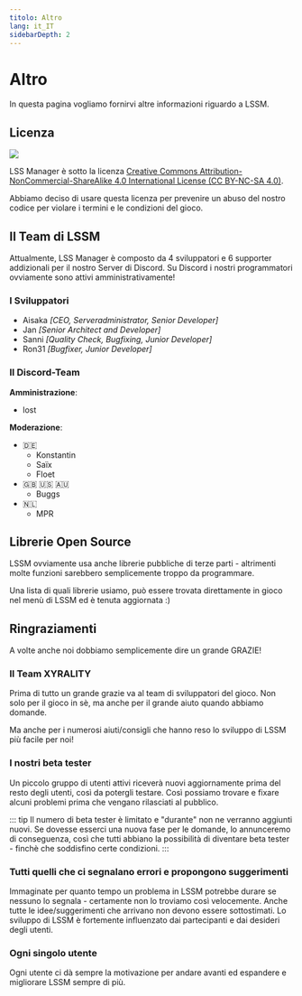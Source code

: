 ```yaml
---
titolo: Altro
lang: it_IT
sidebarDepth: 2
---
```


# Altro

In questa pagina vogliamo fornirvi altre informazioni riguardo a LSSM.

## Licenza
[![](https://mirrors.creativecommons.org/presskit/buttons/88x31/svg/by-nc-sa.eu.svg)][license]


LSS Manager è sotto la licenza [Creative Commons Attribution-NonCommercial-ShareAlike 4.0 International License (CC BY-NC-SA 4.0)][license].

Abbiamo deciso di usare questa licenza per prevenire un abuso del nostro codice per violare i termini e le condizioni del gioco.

## Il Team di LSSM
Attualmente, LSS Manager è composto da 4 sviluppatori e 6 supporter addizionali per il nostro <a :href="$themeConfig.variables.discord" target="_blank">Server di Discord</a>. Su Discord i nostri programmatori ovviamente sono attivi amministrativamente!

### I Sviluppatori
* Aisaka *[CEO, Serveradministrator, Senior Developer]*
* Jan *[Senior Architect and Developer]*
* Sanni *[Quality Check, Bugfixing, Junior Developer]*
* Ron31 *[Bugfixer, Junior Developer]*

### Il Discord-Team
**Amministrazione**:
* lost

**Moderazione**:
* 🇩🇪
    * Konstantin
    * Saïx
    * Floet
* 🇬🇧 🇺🇸 🇦🇺
    * Buggs
* 🇳🇱
    * MPR
 
## Librerie Open Source
LSSM ovviamente usa anche librerie  pubbliche di terze parti - altrimenti molte funzioni sarebbero semplicemente troppo da programmare.

Una lista di quali librerie usiamo, può essere trovata direttamente in gioco nel menù di LSSM ed è tenuta aggiornata :)

## Ringraziamenti
A volte anche noi dobbiamo semplicemente dire un grande GRAZIE!

### Il Team XYRALITY 
Prima di tutto un grande grazie va al team di sviluppatori del gioco. Non solo per il gioco in sè, ma anche per il grande aiuto quando abbiamo domande.

Ma anche per i numerosi aiuti/consigli che hanno reso lo sviluppo di LSSM più facile per noi!

### I nostri beta tester
Un piccolo gruppo di utenti attivi riceverà nuovi aggiornamente prima del resto degli utenti, così da potergli testare. Così possiamo trovare e fixare alcuni problemi prima che vengano rilasciati al pubblico.

::: tip
Il numero di beta tester è limitato e "durante" non ne verranno aggiunti nuovi. Se dovesse esserci una nuova fase per le domande, lo annunceremo di conseguenza, così che tutti abbiano la possibilità di diventare beta tester - finchè che soddisfino certe condizioni.
:::

### Tutti quelli che ci segnalano errori e propongono suggerimenti
Immaginate per quanto tempo un problema in LSSM potrebbe durare se nessuno lo segnala - certamente non lo troviamo così velocemente. Anche tutte le idee/suggerimenti che arrivano non devono essere sottostimati. Lo sviluppo di LSSM è fortemente influenzato dai partecipanti e dai desideri degli utenti.

### Ogni singolo utente
Ogni utente ci dà sempre la motivazione per andare avanti ed espandere e migliorare LSSM sempre di più.

[license]: https://creativecommons.org/licenses/by-nc-sa/4.0/deed.it
